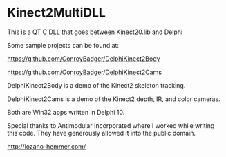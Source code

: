 # Kinect2MultiDLL

This is a QT C DLL that goes between Kinect20.lib and Delphi

Some sample projects can be found at:

https://github.com/ConroyBadger/DelphiKinect2Body

https://github.com/ConroyBadger/DelphiKinect2Cams

DelphiKinect2Body is a demo of the Kinect2 skeleton tracking.

DelphiKinect2Cams is a demo of the Kinect2 depth, IR, and color cameras.

Both are Win32 apps written in Delphi 10.

Special thanks to Antimodular Incorporated where I worked while writing this code. They have generously allowed it into the public domain.

http://lozano-hemmer.com/


